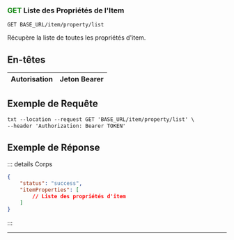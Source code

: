 

### <span style="color:green">GET</span> Liste des Propriétés de l'Item

```plaintext
GET BASE_URL/item/property/list
```

Récupère la liste de toutes les propriétés d'item.

## En-têtes

| Autorisation | Jeton Bearer |
| ------------- | ----------- |

## Exemple de Requête

```txt
txt --location --request GET 'BASE_URL/item/property/list' \
--header 'Authorization: Bearer TOKEN'
```

## Exemple de Réponse

::: details Corps

```json
{
    "status": "success",
    "itemProperties": [
        // Liste des propriétés d'item
    ]
}
```

:::

---